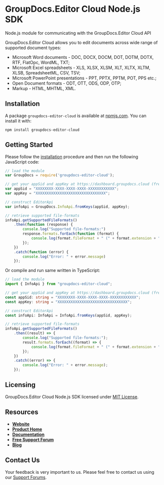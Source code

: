 # GroupDocs.Editor Cloud Node.js SDK
Node.js module for communicating with the GroupDocs.Editor Cloud API

GroupDocs.Editor Cloud allows you to edit documents across wide range of supported document types:
   * Microsoft Word documents - DOC, DOCX, DOCM, DOT, DOTM, DOTX, RTF, FlatOpc, WordML, TXT;
   * Microsoft Excel spreadsheets - XLS, XLSX, XLSM, XLT, XLTX, XLTM, XLSB, SpreadsheetML, CSV, TSV;
   * Microsoft PowerPoint presentations - PPT, PPTX, PPTM, POT, PPS etc.;
   * Open Document formats - ODT, OTT, ODS, ODP, OTP;
   * Markup - HTML, MHTML, XML.
## Installation

A package `groupdocs-editor-cloud` is available at [npmjs.com](https://www.npmjs.com/package/groupdocs-editor-cloud). You can install it with:

```shell
npm install groupdocs-editor-cloud
```    

## Getting Started

Please follow the [installation](#installation) procedure and then run the following JavaScript code:

```js
// load the module
var GroupDocs = require('groupdocs-editor-cloud');

// get your appSid and appKey at https://dashboard.groupdocs.cloud (free registration is required).
var appSid = "XXXXXXXX-XXXX-XXXX-XXXX-XXXXXXXXXXXX";
var appKey = "XXXXXXXXXXXXXXXXXXXXXXXXXXXXXXXX";

// construct EditorApi
var infoApi = GroupDocs.InfoApi.fromKeys(appSid, appKey);

// retrieve supported file-formats
infoApi.getSupportedFileFormats()
    .then(function (response) {
        console.log("Supported file-formats:")
        response.formats.forEach(function (format) {
            console.log(format.fileFormat + " (" + format.extension + ")");
        });
    })
    .catch(function (error) {
        console.log("Error: " + error.message)
    });
```

Or compile and run same written in TypeScript:

```ts
// load the module
import { InfoApi } from "groupdocs-editor-cloud";

// get your appSid and appKey at https://dashboard.groupdocs.cloud (free registration is required).
const appSid: string = "XXXXXXXX-XXXX-XXXX-XXXX-XXXXXXXXXXXX";
const appKey: string = "XXXXXXXXXXXXXXXXXXXXXXXXXXXXXXXX";

// construct EditorApi
const infoApi: InfoApi = InfoApi.fromKeys(appSid, appKey);

// retrieve supported file-formats
infoApi.getSupportedFileFormats()
    .then((result) => {
        console.log("Supported file-formats:");
        result.formats.forEach((format) => {
            console.log(format.fileFormat + " (" + format.extension + ")");
        });
    })
    .catch((error) => {
        console.log("Error: " + error.message);
    });
```


## Licensing
GroupDocs.Editor Cloud Node.js SDK licensed under [MIT License](LICENSE).

## Resources
+ [**Website**](https://www.groupdocs.cloud)
+ [**Product Home**](https://products.groupdocs.cloud/editor)
+ [**Documentation**](https://docs.groupdocs.cloud/display/editorcloud/Home)
+ [**Free Support Forum**](https://forum.groupdocs.cloud/c/editor)
+ [**Blog**](https://blog.groupdocs.cloud/category/editor)

## Contact Us
Your feedback is very important to us. Please feel free to contact us using our [Support Forums](https://forum.groupdocs.cloud/c/editor).